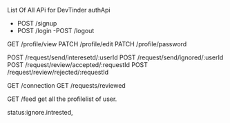 List Of All APi for DevTinder
authApi
- POST /signup
- POST /login
-POST /logout


GET /profile/view
PATCH /profile/edit
PATCH /profile/password

POST /request/send/interesetd/:userId
POST /request/send/ignored/:userId
POST /request/review/accepted/:requestId
POST /request/review/rejected/:requestId

GET /connection
GET /requests/reviewed

GET /feed  get all the profilelist of user.


status:ignore.intrested,


